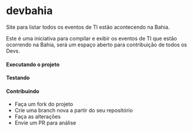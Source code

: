 # devbahia


Site para listar todos os eventos de TI estão acontecendo na Bahia.

Este é uma iniciativa para compilar e exibir os eventos de TI que estão ocorrendo na Bahia, será um espaço aberto para contribuição de todos os Devs.

#### Executando o projeto


#### Testando


#### Contribuindo

* Faça um fork do projeto
* Crie uma branch nova a partir do seu repositório
* Faça as alterações
* Envie um PR para análise
